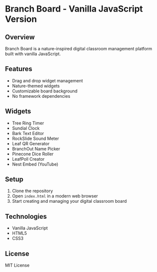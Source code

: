 # Branch Board - Vanilla JavaScript Version

## Overview
Branch Board is a nature-inspired digital classroom management platform built with vanilla JavaScript.

## Features
- Drag and drop widget management
- Nature-themed widgets
- Customizable board background
- No framework dependencies

## Widgets
- Tree Ring Timer
- Sundial Clock
- Bark Text Editor
- RockSlide Sound Meter
- Leaf QR Generator
- BranchOut Name Picker
- Pinecone Dice Roller
- LeafPoll Creator
- Nest Embed (YouTube)

## Setup
1. Clone the repository
2. Open `index.html` in a modern web browser
3. Start creating and managing your digital classroom board

## Technologies
- Vanilla JavaScript
- HTML5
- CSS3

## License
MIT License
